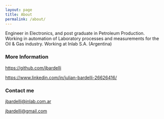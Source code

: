 ```yaml
---
layout: page
title: About
permalink: /about/
---
```


Engineer in Electronics, and post graduate in Petroleum Production.
Working in automation of Laboratory processes and measurements for the Oil & Gas industry.
Working at Inlab S.A. (Argentina)

### More Information

https://github.com/jbardelli

https://www.linkedin.com/in/julian-bardelli-26626416/

### Contact me

[jbardelli@inlab.com.ar](mailto:jbardelli@inlab.com.ar)

[jbardelli@gmail.com](mailto:jbardelli@gmail.com)
